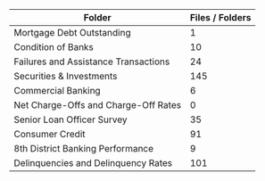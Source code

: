 | Folder                               |   Files / Folders |
|--------------------------------------|-------------------|
| Mortgage Debt Outstanding            |                 1 |
| Condition of Banks                   |                10 |
| Failures and Assistance Transactions |                24 |
| Securities & Investments             |               145 |
| Commercial Banking                   |                 6 |
| Net Charge-Offs and Charge-Off Rates |                 0 |
| Senior Loan Officer Survey           |                35 |
| Consumer Credit                      |                91 |
| 8th District Banking Performance     |                 9 |
| Delinquencies and Delinquency Rates  |               101 |